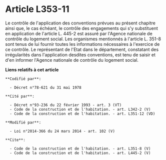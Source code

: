 # Article L353-11

Le contrôle de l'application des conventions prévues au présent chapitre ainsi que, le cas échéant, le contrôle des
engagements qui s'y substituent en application de l'article L. 445-2 est assuré par l'Agence nationale de contrôle du
logement social. Les organismes mentionnés à l'article L. 351-8 sont tenus de lui fournir toutes les informations nécessaires
à l'exercice de ce contrôle. Le représentant de l'Etat dans le département, constatant des irrégularités dans l'application
desdites conventions, est tenu de saisir et d'en informer l'Agence nationale de contrôle du logement social.

**Liens relatifs à cet article**

	**Codifié par**:

	  - Décret n°78-621 du 31 mai 1978

	**Cité par**:

	  - Décret n°93-236 du 22 février 1993 - art. 3 (VT)
	  - Code de la construction et de l'habitation. - art. L342-2 (V)
	  - Code de la construction et de l'habitation. - art. L351-12 (VD)

	**Modifié par**:

	  - Loi n°2014-366 du 24 mars 2014 - art. 102 (V)

	**Cite**:

	  - Code de la construction et de l'habitation. - art. L351-8 (V)
	  - Code de la construction et de l'habitation. - art. L445-2 (V)
